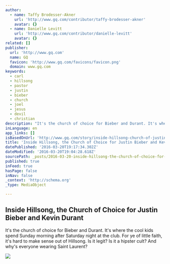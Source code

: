 ```yaml
---
author:
  - name: Taffy Brodesser-Akner
    url: 'http://www.gq.com/contributor/taffy-brodesser-akner'
    avatar: {}
  - name: Danielle Levitt
    url: 'http://www.gq.com/contributor/danielle-levitt'
    avatar: {}
related: []
publisher:
  url: 'http://www.gq.com'
  name: GQ
  favicon: 'http://www.gq.com/favicons/favicon.png'
  domain: www.gq.com
keywords:
  - carl
  - hillsong
  - pastor
  - justin
  - bieber
  - church
  - joel
  - jesus
  - devil
  - christian
description: "It's the church of choice for Bieber and Durant. It's where the cool kids spend Sunday morning after Saturday night at the club. For ye of little faith, it's hard to make sense out of Hillsong. Is it legit? Is it a hipster cult? And why's everyone wearing Saint Laurent?"
inLanguage: en
app_links: []
isBasedOnUrl: 'http://www.gq.com/story/inside-hillsong-church-of-justin-bieber-kevin-durant'
title: 'Inside Hillsong, the Church of Choice for Justin Bieber and Kevin Durant'
datePublished: '2016-03-20T19:17:34.302Z'
dateModified: '2016-03-20T19:04:28.618Z'
sourcePath: _posts/2016-03-20-inside-hillsong-the-church-of-choice-for-justin-bieber-and.md
published: true
inFeed: true
hasPage: false
inNav: false
_context: 'http://schema.org'
_type: MediaObject

---
```

<article style=""><h1>Inside Hillsong, the Church of Choice for Justin Bieber and Kevin Durant</h1><p>It's the church of choice for Bieber and Durant. It's where the cool kids spend Sunday morning after Saturday night at the club. For ye of little faith, it's hard to make sense out of Hillsong. Is it legit? Is it a hipster cult? And why's everyone wearing Saint Laurent?</p><img src="http://media.gq.com/photos/5666f738408d33024d5db1f5/16:9/pass/hilllsong-gq-0116-27.jpg" /></article>